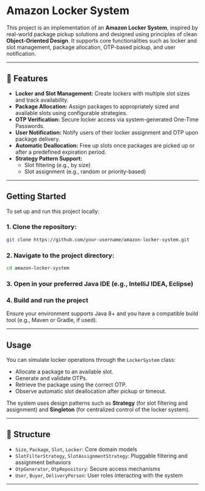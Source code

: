 
# Amazon Locker System

This project is an implementation of an **Amazon Locker System**, inspired by real-world package pickup solutions and designed using principles of clean **Object-Oriented Design**. It supports core functionalities such as locker and slot management, package allocation, OTP-based pickup, and user notification.

---

## 🚀 Features

- **Locker and Slot Management:** Create lockers with multiple slot sizes and track availability.
- **Package Allocation:** Assign packages to appropriately sized and available slots using configurable strategies.
- **OTP Verification:** Secure locker access via system-generated One-Time Passwords.
- **User Notification:** Notify users of their locker assignment and OTP upon package delivery.
- **Automatic Deallocation:** Free up slots once packages are picked up or after a predefined expiration period.
- **Strategy Pattern Support:**
  - Slot filtering (e.g., by size)
  - Slot assignment (e.g., random or priority-based)

---

##  Getting Started

To set up and run this project locally:

### 1. Clone the repository:
```bash
git clone https://github.com/your-username/amazon-locker-system.git
```

### 2. Navigate to the project directory:
```bash
cd amazon-locker-system
```

### 3. Open in your preferred Java IDE (e.g., IntelliJ IDEA, Eclipse)

### 4. Build and run the project

Ensure your environment supports Java 8+ and you have a compatible build tool (e.g., Maven or Gradle, if used).

---

##  Usage

You can simulate locker operations through the `LockerSystem` class:

- Allocate a package to an available slot.
- Generate and validate OTPs.
- Retrieve the package using the correct OTP.
- Observe automatic slot deallocation after pickup or timeout.

The system uses design patterns such as **Strategy** (for slot filtering and assignment) and **Singleton** (for centralized control of the locker system).

---

## 📂 Structure

- `Size`, `Package`, `Slot`, `Locker`: Core domain models
- `SlotFilterStrategy`, `SlotAssignmentStrategy`: Pluggable filtering and assignment behaviors
- `OtpGenerator`, `OtpRepository`: Secure access mechanisms
- `User`, `Buyer`, `DeliveryPerson`: User roles interacting with the system

---

